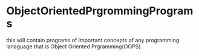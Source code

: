 # ObjectOrientedPrgrommingPrograms
 this will contain programs of important concepts of any programming lanaguage  that is Object Oriented Prgramming(OOPS) 

